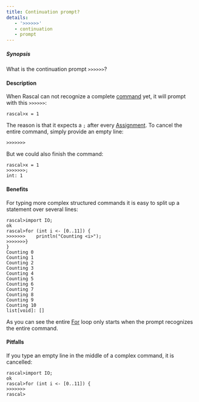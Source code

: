 ```yaml
---
title: Continuation prompt?
details:
   - '>>>>>>'
   - continuation
   - prompt
---
```


##### Synopsis

What is the continuation prompt `>>>>>>`?

#### Description

When Rascal can not recognize a complete [command](../../../RascalShell/Commands/index.md) yet, it will 
prompt with this `>>>>>>`:


```rascal-shell 
rascal>x = 1
```

The reason is that it expects a `;` after every [Assignment](../../../Rascal/Statements/Assignment/index.md).
To cancel the entire command, simply provide an empty line:


```rascal-shell ,continue
>>>>>>>
```

But we could also finish the command:


```rascal-shell 
rascal>x = 1
>>>>>>>;
int: 1
```

#### Benefits

For typing more complex structured commands it is easy to split up a statement over several lines:


```rascal-shell 
rascal>import IO;
ok
rascal>for (int i <- [0..11]) {
>>>>>>>    println("Counting <i>");
>>>>>>>}
}
Counting 0
Counting 1
Counting 2
Counting 3
Counting 4
Counting 5
Counting 6
Counting 7
Counting 8
Counting 9
Counting 10
list[void]: []
```

As you can see the entire [For](../../../Rascal/Statements/For/index.md) loop only starts when the prompt recognizes the entire command.

#### Pitfalls

If you type an empty line in the middle of a complex command, it is cancelled:


```rascal-shell 
rascal>import IO;
ok
rascal>for (int i <- [0..11]) {
>>>>>>>
rascal>
```




